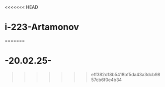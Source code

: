 <<<<<<< HEAD
# i-223-Artamonov
=======
# -20.02.25-
>>>>>>> eff382d18b5418bf5da43a3dcb9857cb6f0e4b34
